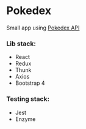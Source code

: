 # Pokedex

Small app using [Pokedex API](https://pokeapi.co/api/v2/)

### Lib stack:
* React
* Redux
* Thunk
* Axios
* Bootstrap 4

### Testing stack:
* Jest
* Enzyme
